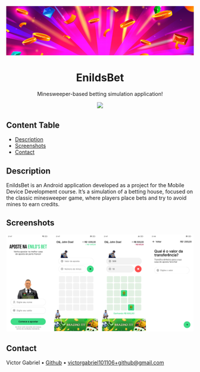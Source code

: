 <img alt="Bet" src="public/images/readme.banner.jpg" />

<h1 align="center">
    EnildsBet
</h1>

<p align="center">
    Minesweeper-based betting simulation application!
</p>

<p align="center">
  <a href="https://skillicons.dev">
    <img src="https://skillicons.dev/icons?i=androidstudio,java" />
  </a>
</p>

## Content Table

- [Description](#description)
- [Screenshots](#screenshots)
- [Contact](#contact)

## Description

EnildsBet is an Android application developed as a project for the Mobile Device Development course. It’s a simulation of a betting house, focused on the classic minesweeper game, where players place bets and try to avoid mines to earn credits.

## Screenshots

<img alt="Screenshots" src="public/images/readme.screenshots.png">

## Contact

Victor Gabriel • [Github](https://github.com/Victor101106/) • victorgabriel101106+github@gmail.com
